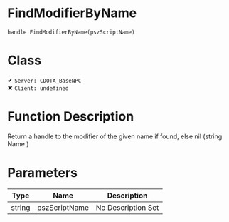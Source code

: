# FindModifierByName
```
handle FindModifierByName(pszScriptName)
```
# Class
✔ `Server: CDOTA_BaseNPC`  
✖ `Client: undefined`  

# Function Description
Return a handle to the modifier of the given name if found, else nil (string Name )
# Parameters
Type|Name|Description
--|--|--
string|pszScriptName|No Description Set
